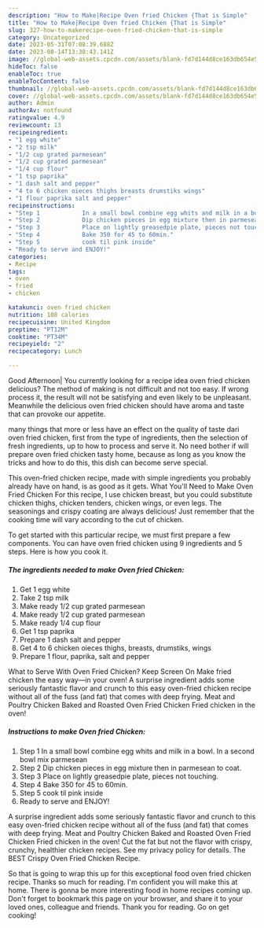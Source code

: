 ```yaml
---
description: "How to Make|Recipe Oven fried Chicken {That is Simple"
title: "How to Make|Recipe Oven fried Chicken {That is Simple"
slug: 327-how-to-makerecipe-oven-fried-chicken-that-is-simple
category: Uncategorized
date: 2023-05-31T07:08:39.688Z
date: 2023-08-14T13:38:43.141Z
image: //global-web-assets.cpcdn.com/assets/blank-fd7d144d8ce163db654e5a02c40b08a2775adb7897d16e4062681dc7e1b2800f.png
hideToc: false
enableToc: true
enableTocContent: false
thumbnail: //global-web-assets.cpcdn.com/assets/blank-fd7d144d8ce163db654e5a02c40b08a2775adb7897d16e4062681dc7e1b2800f.png
cover: //global-web-assets.cpcdn.com/assets/blank-fd7d144d8ce163db654e5a02c40b08a2775adb7897d16e4062681dc7e1b2800f.png
author: Admin
authorAv: notfound
ratingvalue: 4.9
reviewcount: 13
recipeingredient:
- "1 egg white"
- "2 tsp milk"
- "1/2 cup grated parmesean"
- "1/2 cup grated parmesean"
- "1/4 cup flour"
- "1 tsp paprika"
- "1 dash salt and pepper"
- "4 to 6 chicken oieces thighs breasts drumstiks wings"
- "1 flour paprika salt and pepper"
recipeinstructions:
- "Step 1            In a small bowl combine egg whits and milk in a bowl. In a second bowl mix parmesean"
- "Step 2            Dip chicken pieces in egg mixture then in parmesean to coat."
- "Step 3            Place on lightly greasedpie plate, pieces not touching."
- "Step 4            Bake 350 for 45 to 60min."
- "Step 5            cook til pink inside"
- "Ready to serve and ENJOY!"
categories:
- Recipe
tags:
- oven
- fried
- chicken

katakunci: oven fried chicken 
nutrition: 108 calories
recipecuisine: United Kingdom
preptime: "PT12M"
cooktime: "PT34M"
recipeyield: "2"
recipecategory: Lunch

---
```



Good Afternoon| You currently looking for a recipe idea oven fried chicken delicious? The method of making is not difficult and not too easy. If wrong process it, the result will not be satisfying and even likely to be unpleasant. Meanwhile the delicious oven fried chicken should have aroma and taste that can provoke our appetite.






many things that more or less have an effect on the quality of taste dari oven fried chicken, first from the type of ingredients, then the selection of fresh ingredients, up to how to process and serve it. No need bother if will prepare oven fried chicken tasty home, because as long as you know the tricks and how to do this, this dish can become serve  special.


This oven-fried chicken recipe, made with simple ingredients you probably already have on hand, is as good as it gets. What You&#39;ll Need to Make Oven Fried Chicken For this recipe, I use chicken breast, but you could substitute chicken thighs, chicken tenders, chicken wings, or even legs. The seasonings and crispy coating are always delicious! Just remember that the cooking time will vary according to the cut of chicken.


To get started with this particular recipe, we must first prepare a few components. You can have oven fried chicken using 9 ingredients and 5 steps. Here is how you cook it.

<!--inarticleads1-->

##### The ingredients needed to make Oven fried Chicken:

1. Get 1 egg white
1. Take 2 tsp milk
1. Make ready 1/2 cup grated parmesean
1. Make ready 1/2 cup grated parmesean
1. Make ready 1/4 cup flour
1. Get 1 tsp paprika
1. Prepare 1 dash salt and pepper
1. Get 4 to 6 chicken oieces thighs, breasts, drumstiks, wings
1. Prepare 1 flour, paprika, salt and pepper


What to Serve With Oven Fried Chicken? Keep Screen On Make fried chicken the easy way—in your oven! A surprise ingredient adds some seriously fantastic flavor and crunch to this easy oven-fried chicken recipe without all of the fuss (and fat) that comes with deep frying. Meat and Poultry Chicken Baked and Roasted Oven Fried Chicken Fried chicken in the oven! 

<!--inarticleads2-->

##### Instructions to make Oven fried Chicken:

1. Step 1            In a small bowl combine egg whits and milk in a bowl. In a second bowl mix parmesean
1. Step 2            Dip chicken pieces in egg mixture then in parmesean to coat.
1. Step 3            Place on lightly greasedpie plate, pieces not touching.
1. Step 4            Bake 350 for 45 to 60min.
1. Step 5            cook til pink inside
1. Ready to serve and ENJOY!

A surprise ingredient adds some seriously fantastic flavor and crunch to this easy oven-fried chicken recipe without all of the fuss (and fat) that comes with deep frying. Meat and Poultry Chicken Baked and Roasted Oven Fried Chicken Fried chicken in the oven! Cut the fat but not the flavor with crispy, crunchy, healthier chicken recipes. See my privacy policy for details. The BEST Crispy Oven Fried Chicken Recipe. 

So that is going to wrap this up for this exceptional food oven fried chicken recipe. Thanks so much for reading. I'm confident you will make this at home. There is gonna be more interesting food in home recipes coming up. Don't forget to bookmark this page on your browser, and share it to your loved ones, colleague and friends. Thank you for reading. Go on get cooking!
